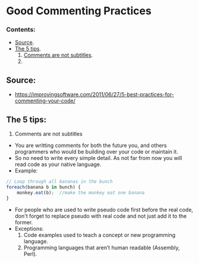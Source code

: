 # Good Commenting Practices

### Contents:

- [Source](#source).
- [The 5 tips](#the-5-tips).
  1. [Comments are not subtitles](#comments-are-not-subtitles).
  2. 


## Source:

- https://improvingsoftware.com/2011/06/27/5-best-practices-for-commenting-your-code/


## The 5 tips:

1. Comments are not subtitles

- You are writting comments for both the future you, and others programmers who would be building over your code or maintain it.
- So no need to write every simple detail. As not far from now you will read code as your native language.
- Example: 
```javascript
// Loop through all bananas in the bunch
foreach(banana b in bunch) {
    monkey.eat(b);  //make the monkey eat one banana
}
```
- For people who are used to write pseudo code first before the real code, don't forget to replace pseudo with real code and not just add it to the former.
- Exceptions:
  1. Code examples used to teach a concept or new programming language.
  2. Programming languages that aren’t human readable (Assembly, Perl).
